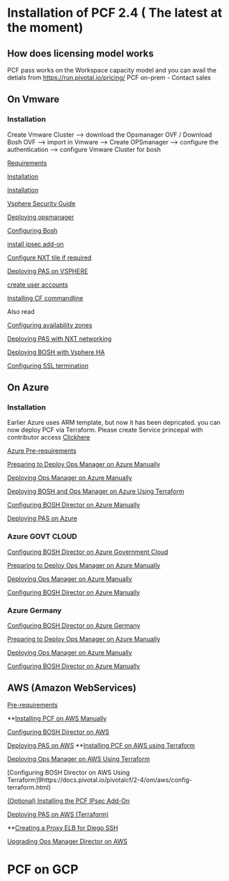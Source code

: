 # Installation of PCF 2.4 ( The latest at the moment)

## How does licensing model works
PCF pass works on the Workspace capacity model and you can avail the detials from https://run.pivotal.io/pricing/
PCF on-prem - Contact sales


## On Vmware
### Installation

Create Vmware Cluster --> download the Opsmanager OVF / Download Bosh OVF --> import in Vmware --> Create OPSmanager --> configure the authentication --> configure Vmware Cluster for bosh

[Requirements](https://docs.pivotal.io/pivotalcf/2-4/customizing/vsphere.html#vsphere-reqs)

[Installation](https://www.youtube.com/watch?v=wz-y3Zhd2FQ)

[Installation](https://github.com/pivotal-cf/docs-pcf-install)

[Vsphere Security Guide](https://docs.vmware.com/en/VMware-vSphere/6.5/vsphere-esxi-vcenter-server-65-security-guide.pdf)

[Deploying opsmanager](https://docs.pivotal.io/pivotalcf/2-4/om/vsphere/deploy.html)

[Configuring Bosh](https://docs.pivotal.io/pivotalcf/2-4/om/vsphere/config.html)

[install ipsec add-on](https://docs.pivotal.io/addon-ipsec/1-9/index.html)

[Configure NXT tile if required](https://github.com/Aslamlatheef/PivotalCloudfoundry/blob/master/Installation/nsxt_21_ncp_kubernetes.pdf)

[Deploying PAS on VSPHERE](https://docs.pivotal.io/pivotalcf/2-4/customizing/config-er-vmware.html)

[create user accounts](https://docs.pivotal.io/pivotalcf/2-4/opsguide/creating-account.html)

[Installing CF commandline](https://docs.pivotal.io/pivotalcf/2-4/cf-cli/install-go-cli.html)

Also read

[Configuring availability zones](https://docs.pivotal.io/pivotalcf/2-4/customizing/understand-az.html)

[Deploying PAS with NXT networking](https://docs.pivotal.io/pivotalcf/2-4/customizing/vsphere-nsx-t.html)

[Deploying BOSH with Vsphere HA](https://docs.pivotal.io/pivotalcf/2-4/customizing/resurrector.html)

[Configuring SSL termination](https://docs.pivotal.io/pivotalcf/2-4/opsguide/ssl-term.html)

## On Azure
### Installation 

Earlier Azure uses ARM template, but now it has been depricated. you can now deploy PCF via Terraform.
Please create Service princepal with contributor access [Clickhere](https://docs.microsoft.com/en-us/azure/azure-stack/user/azure-stack-create-service-principals) 

[Azure Pre-requirements](https://docs.pivotal.io/pivotalcf/2-4/customizing/azure.html)

[Preparing to Deploy Ops Manager on Azure Manually](https://docs.pivotal.io/pivotalcf/2-4/om/azure/prepare-env-manual.html)

[Deploying Ops Manager on Azure Manually](https://docs.pivotal.io/pivotalcf/2-4/om/azure/deploy-manual.html)

[Deploying BOSH and Ops Manager on Azure Using Terraform](https://docs.pivotal.io/pivotalcf/2-4/om/azure/prepare-env-terraform.html)

[Configuring BOSH Director on Azure Manually](https://docs.pivotal.io/pivotalcf/2-4/om/azure/config-manual.html)

[Deploying PAS on Azure](https://docs.pivotal.io/pivotalcf/2-4/customizing/azure-er-config.html)

### Azure GOVT CLOUD
[Configuring BOSH Director on Azure Government Cloud](https://docs.pivotal.io/pivotalcf/2-4/om/azure/gov-cloud.html)

[Preparing to Deploy Ops Manager on Azure Manually](https://docs.pivotal.io/pivotalcf/2-4/om/azure/prepare-env-manual.html)

[Deploying Ops Manager on Azure Manually](https://docs.pivotal.io/pivotalcf/2-4/om/azure/deploy-manual.html)

[Configuring BOSH Director on Azure Manually](https://docs.pivotal.io/pivotalcf/2-4/om/azure/config-manual.html)

### Azure Germany
[Configuring BOSH Director on Azure Germany](https://docs.pivotal.io/pivotalcf/2-4/om/azure/german-cloud.html)

[Preparing to Deploy Ops Manager on Azure Manually](https://docs.pivotal.io/pivotalcf/2-4/om/azure/prepare-env-manual.html)

[Deploying Ops Manager on Azure Manually](https://docs.pivotal.io/pivotalcf/2-4/om/azure/deploy-manual.html)

[Configuring BOSH Director on Azure Manually](https://docs.pivotal.io/pivotalcf/2-4/om/azure/config-manual.html)

## AWS (Amazon WebServices)

[Pre-requirements](https://docs.pivotal.io/pivotalcf/2-4/customizing/aws.html)

**[Installing PCF on AWS Manually](https://docs.pivotal.io/pivotalcf/2-4/om/aws/prepare-env-manual.html)

  [Configuring BOSH Director on AWS](https://docs.pivotal.io/pivotalcf/2-4/om/aws/config-manual.html)
  
  [Deploying PAS on AWS](https://docs.pivotal.io/pivotalcf/2-4/customizing/pcf-aws-manual-er-config.html)
**[Installing PCF on AWS using Terraform](https://docs.pivotal.io/pivotalcf/2-4/customizing/aws-terraform.html)

  [Deploying Ops Manager on AWS Using Terraform](https://docs.pivotal.io/pivotalcf/2-4/om/aws/prepare-env-terraform.html)
  
  [Configuring BOSH Director on AWS Using Terraform]9https://docs.pivotal.io/pivotalcf/2-4/om/aws/config-terraform.html)
  
  [(Optional) Installing the PCF IPsec Add-On](http://docs.pivotal.io/addon-ipsec/installing.html)
  
  [Deploying PAS on AWS (Terraform)](https://docs.pivotal.io/pivotalcf/2-4/customizing/aws-er-config-terraform.html)
  
**[Creating a Proxy ELB for Diego SSH](https://docs.pivotal.io/pivotalcf/2-4/customizing/elb-ssh-proxy.html)

[Upgrading Ops Manager Director on AWS](https://docs.pivotal.io/pivotalcf/2-4/customizing/aws-om-upgrade.html)

# PCF on GCP

  
 
















